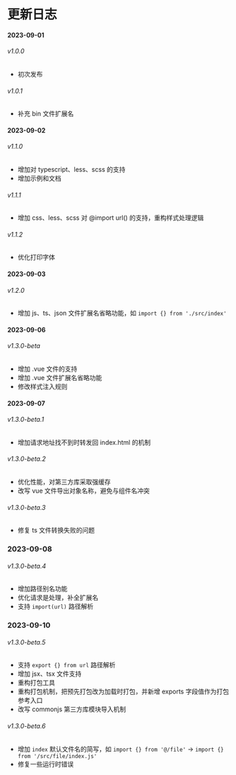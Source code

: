 # 更新日志

#### 2023-09-01

###### v1.0.0

- 初次发布

###### v1.0.1

- 补充 bin 文件扩展名

#### 2023-09-02

###### v1.1.0

- 增加对 typescript、less、scss 的支持
- 增加示例和文档

###### v1.1.1

- 增加 css、less、scss 对 @import url() 的支持，重构样式处理逻辑

###### v1.1.2

- 优化打印字体

#### 2023-09-03

###### v1.2.0

- 增加 js、ts、json 文件扩展名省略功能，如 `import {} from './src/index'`

#### 2023-09-06

###### v1.3.0-beta

- 增加 .vue 文件的支持
- 增加 .vue 文件扩展名省略功能
- 修改样式注入规则

#### 2023-09-07

###### v1.3.0-beta.1

- 增加请求地址找不到时转发回 index.html 的机制

###### v1.3.0-beta.2

- 优化性能，对第三方库采取强缓存
- 改写 vue 文件导出对象名称，避免与组件名冲突

###### v1.3.0-beta.3

- 修复 ts 文件转换失败的问题

### 2023-09-08

###### v1.3.0-beta.4

- 增加路径别名功能
- 优化请求是处理，补全扩展名
- 支持 `import(url)` 路径解析

### 2023-09-10

###### v1.3.0-beta.5

- 支持 `export {} from url` 路径解析
- 增加 jsx、tsx 文件支持
- 重构打包工具
- 重构打包机制，把预先打包改为加载时打包，并新增 exports 字段值作为打包参考入口
- 改写 commonjs 第三方库模块导入机制

###### v1.3.0-beta.6

- 增加 `index` 默认文件名的简写，如 `import {} from '@/file'` -> `import {} from '/src/file/index.js'`
- 修复一些运行时错误
